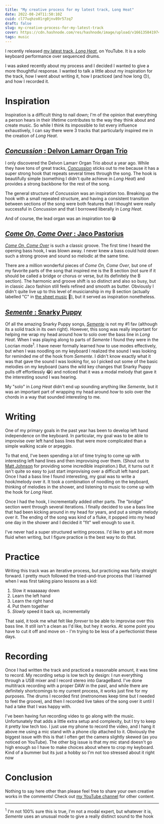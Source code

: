 ```yaml
---
title: "My creative process for my latest track, Long Heat"
date: 2022-08-24T11:50:10Z
cuid: cl77uqhzo01rg0jnv89r57zq7
draft: false
slug: my-creative-process-for-my-latest-track
cover: https://cdn.hashnode.com/res/hashnode/image/upload/v1661358419745/T3LX5cH-q.jpg
tags: music
---
```


I recently released [my latest track, _Long Heat_](https://youtu.be/49ZHMyRZEd0), on YouTube. It is a solo keyboard performance over sequenced drums.

I was asked recently about my process and I decided I wanted to give a more thoughtful response. I wanted to talk a little about my inspiration for the track, how I went about writing it, how I practiced (and how long 🙃), and how I recorded it.

# Inspiration

Inspiration is a difficult thing to nail down; I'm of the opinion that everything a person hears in their lifetime contributes to the way they think about and create music. So while I think its impossible to list every influence exhaustively, I can say there were 3 tracks that particularly inspired me in the creation of _Long Heat_.

## [_Concussion_ : Delvon Lamarr Organ Trio](https://www.youtube.com/watch?v=ZK0JBp3zl2c)

I only discovered the Delvon Lamarr Organ Trio about a year ago. While they have tons of great tracks, [_Concussion_](https://www.youtube.com/watch?v=ZK0JBp3zl2c) sticks out to me because it has a super strong hook that repeats several times through the song. The hook is beautifully simple (something I didn't quite achieve in _Long Heat_) and provides a strong backbone for the rest of the song.

The general structure of _Concussion_ was an inspiration too. Breaking up the hook with a small repeated structure, and having a consistent transition between sections of the song were both features that I thought were really successful in _Concussion_ and that I borrowed liberally in _Long Heat_.

And of course, the lead organ was an inspiration too 😁

## [_Come On, Come Over_ : Jaco Pastorius](https://youtu.be/PE6HmArln_k)

[_Come On, Come Over_](https://youtu.be/PE6HmArln_k) is such a classic groove. The first time I heard the opening bass hook, I was blown away. I never knew a bass could hold down such a strong groove and sound so melodic at the same time.

There are a million wonderful pieces of _Come On, Come Over_, but one of my favorite parts of the song that inspired me is the B section (not sure if it should be called a bridge or chorus or verse, but its definitely the B section). The harmonic and groove shift is so distinct and also so busy, but in classic Jaco fashion still feels refined and smooth as butter. Obviously I didn't quite live up to this level of musicianship in my B section (actually labelled "C" in [the sheet music](https://res.cloudinary.com/ericyd/image/upload/v1660879031/sheet-music/Long-Heat_qicirh.pdf) 🤔), but it served as inspiration nonetheless.

## [_Semente_ : Snarky Puppy](https://www.youtube.com/watch?v=6X8awFendUE)

Of all the amazing Snarky Puppy songs, [_Semente_](https://www.youtube.com/watch?v=6X8awFendUE) is not my #1 fav (although its a solid track in its own right). However, this song was really important for helping me wrap my head around how to solo over the bass line in _Long Heat_. When I was playing along to parts of _Semente_ I found they were in the Locrian mode<sup>1</sup>. I have never formally learned how to use modes effectively, but when I was noodling on my keyboard I realized the sound I was looking for reminded me of the hook from _Semente_. I didn't know exactly what it was that gave the sound I was looking for, so I picked out some of the basic melodies on my keyboard (sans the wild key changes that Snarky Puppy pulls off effortlessly 😂) and noticed that it was a modal melody that gave it the interesting sound I was hearing.

My "solo" in _Long Heat_ didn't end up sounding anything like _Semente_, but it was an important part of wrapping my head around _how_ to solo over the chords in a way that sounded interesting to me.

# Writing

One of my primary goals in the past year has been to develop left hand independence on the keyboard. In particular, my goal was to be able to improvise over left hand bass lines that were more complicated than a simple walking scale or arpeggio.

To that end, I've been spending a lot of time trying to come up with interesting left hand lines and then improvising over them. (Shout out to [Matt Johnson](https://www.youtube.com/c/MattJohnsonJamiroquai) for providing some incredible inspiration.) But, it turns out it isn't quite so easy to just start improvising over a difficult left hand part. Once I had a bass line I found interesting, my goal was to write a hook/melody over it. It took a combination of noodling on the keyboard, thinking of melodies in the shower, and listening to music to come up with the hook for _Long Heat_.

Once I had the hook, I incrementally added other parts. The "bridge" section went through several iterations. I finally decided to use a bass line that had been kicking around in my head for years, and put a simple melody over it. The ending of the song was kind of a fluke, it popped into my head one day in the shower and I decided it "fit" well enough to use it.

I've never had a super structured writing process. I'd like to get a bit more fluid when writing, but I figure practice is the best way to do that.

# Practice

Writing this track was an iterative process, but practicing was fairly straight forward. I pretty much followed the tried-and-true process that I learned when I was first taking piano lessons as a kid:

1. Slow it waaaaaay down
2. Learn the left hand
3. Learn the right hand
4. Put them together
5. _Slowly_ speed it back up, incrementally

That said, it took me what felt like _forever_ to be able to improvise over this bass line. It still isn't a clean as I'd like, but hey it works. At some point you have to cut it off and move on - I'm trying to be less of a perfectionist these days.

# Recording

Once I had written the track and practiced a reasonable amount, it was time to record. My recording setup is low tech by design: I run everything through a USB mixer and I record stereo into GarageBand. I've done multitrack recording with a proper DAW in the past, and while there are definitely shortcomings to my current process, it works just fine for my purposes. The drums I recorded first (metronomes keep time but I needed to feel the groove), and then I recorded live takes of the song over it until I had a take that I was happy with.

I've been having fun recording video to go along with the music. Unfortunately that adds a little extra setup and complexity, but I try to keep it pretty low tech too. I just use my phone to record the video, and I hang it above me using a mic stand with a phone clip attached to it. Obviously the biggest issue with this is that I often get the camera slightly skewed (as you noticed on YouTube). The other big issue is that my mic stand doesn't go high enough so I have to make choices about where to crop my keyboard. Kind of a bummer but its just a hobby so I'm not too stressed about it right now

# Conclusion

Nothing to say here other than please feel free to share your own creative works in the comments! Check out [my YouTube channel](https://www.youtube.com/@ericyd) for other content.

---

<sup>1</sup> I'm not 100% sure this is true, I'm not a modal expert, but whatever it is, _Semente_ uses an unusual mode to give a really distinct sound to the hook
